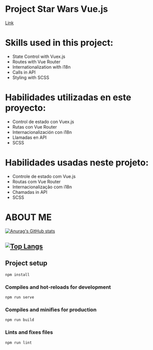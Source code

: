 # Project Star Wars Vue.js

[Link](https://project-starwars-vue.vercel.app/)

# Skills used in this project:

* State Control with Vuex.js
* Routes with Vue Router
* Internationalization with i18n
* Calls in API
* Styling with SCSS

# Habilidades utilizadas en este proyecto:

* Control de estado con Vuex.js
* Rutas con Vue Router
* Internacionalización con i18n
* Llamadas en API
* SCSS

# Habilidades usadas neste projeto:

* Controle de estado com Vue.js
* Routas com Vue Router
* Internacionalização com i18n
* Chamadas in API
* SCSS

# ABOUT ME

[![Anurag's GitHub stats](https://github-readme-stats.vercel.app/api?username=beto-ouverney)](https://github.com/beto-ouverney)

[![Top Langs](https://github-readme-stats.vercel.app/api/top-langs/?username=beto-ouverney&layout=compact)](https://github.com/beto-ouverney)
---

## Project setup
```
npm install
```

### Compiles and hot-reloads for development
```
npm run serve
```

### Compiles and minifies for production
```
npm run build
```

### Lints and fixes files
```
npm run lint
```
